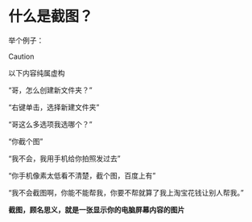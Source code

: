# 什么是截图？
举个例子：
> [!CAUTION]
> 以下内容纯属虚构

“哥，怎么创建新文件夹？”

“右键单击，选择新建文件夹”

“哥这么多选项我选哪个？”

“你截个图”

“我不会，我用手机给你拍照发过去”

“你手机像素太低看不清楚，截个图，百度上有”

“我不会截图啊，你能不能帮我，你要不帮就算了我上淘宝花钱让别人帮我。”

**截图，顾名思义，就是一张显示你的电脑屏幕内容的图片**